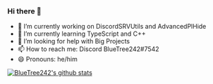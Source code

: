 ### Hi there 👋

- 🔭 I’m currently working on DiscordSRVUtils and AdvancedPlHide
- 🌱 I’m currently learning TypeScript and C++
- 🤔 I’m looking for help with Big Projects
- 📫 How to reach me: Discord BlueTree242#7542
- 😄 Pronouns: he/him

[![BlueTree242's github stats](https://github-readme-stats.vercel.app/api?username=BlueTree242&theme=blue)](https://github.com/anuraghazra/github-readme-stats)
